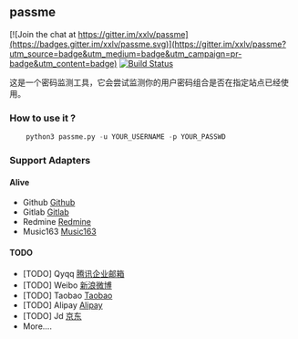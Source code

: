 ## passme
[![Join the chat at https://gitter.im/xxlv/passme](https://badges.gitter.im/xxlv/passme.svg)](https://gitter.im/xxlv/passme?utm_source=badge&utm_medium=badge&utm_campaign=pr-badge&utm_content=badge)
[![Build Status](https://travis-ci.org/xxlv/passme.svg?branch=master)](https://travis-ci.org/xxlv/passme)  


这是一个密码监测工具，它会尝试监测你的用户密码组合是否在指定站点已经使用。


### How to use it ?

```  python
    python3 passme.py -u YOUR_USERNAME -p YOUR_PASSWD
```

### Support Adapters

#### Alive  

- Github  [Github](https://github.com)
- Gitlab  [Gitlab](https://gitlab.com/users/sign_in)
- Redmine [Redmine](http://www.redmine.org/)
- Music163 [Music163](http://music.163.com)


#### TODO  

- [TODO] Qyqq [腾讯企业邮箱](https://www.alipay.com/)
- [TODO] Weibo [新浪微博](https://www.alipay.com/)
- [TODO] Taobao [Taobao](https://www.taobao.com)
- [TODO] Alipay [Alipay](https://www.alipay.com/)
- [TODO] Jd [京东](https://www.jd.com)
- More....
